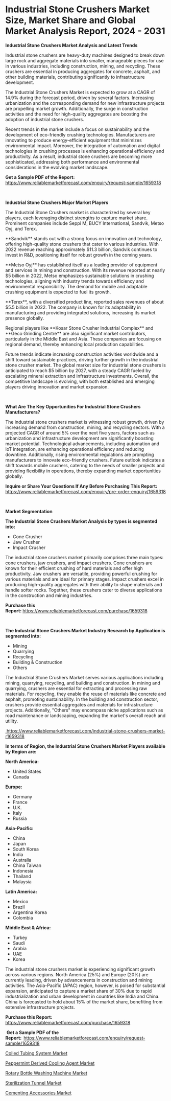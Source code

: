 <p><h1>Industrial Stone Crushers Market Size, Market Share and Global Market Analysis Report, 2024 - 2031</h1></p><p><strong>Industrial Stone Crushers Market Analysis and Latest Trends</strong></p>
<p><p>Industrial stone crushers are heavy-duty machines designed to break down large rock and aggregate materials into smaller, manageable pieces for use in various industries, including construction, mining, and recycling. These crushers are essential in producing aggregates for concrete, asphalt, and other building materials, contributing significantly to infrastructure development.</p><p>The Industrial Stone Crushers Market is expected to grow at a CAGR of 14.9% during the forecast period, driven by several factors. Increasing urbanization and the corresponding demand for new infrastructure projects are propelling market growth. Additionally, the surge in construction activities and the need for high-quality aggregates are boosting the adoption of industrial stone crushers.</p><p>Recent trends in the market include a focus on sustainability and the development of eco-friendly crushing technologies. Manufacturers are innovating to produce energy-efficient equipment that minimizes environmental impact. Moreover, the integration of automation and digital technologies in crushing processes is enhancing operational efficiency and productivity. As a result, industrial stone crushers are becoming more sophisticated, addressing both performance and environmental considerations in the evolving market landscape.</p></p>
<p><strong>Get a Sample PDF of the Report:&nbsp;</strong> <a href="https://www.reliablemarketforecast.com/enquiry/request-sample/1659318?utm_campaign=1129&utm_medium=2&utm_source=Github&utm_content=ia&utm_term=18112024&utm_id=industrial-stone-crushers">https://www.reliablemarketforecast.com/enquiry/request-sample/1659318</a></p>
<p>&nbsp;</p>
<p><strong>Industrial Stone Crushers Major Market Players</strong></p>
<p><p>The Industrial Stone Crushers market is characterized by several key players, each leveraging distinct strengths to capture market share. Prominent companies include Seppi M, BUCY International, Sandvik, Metso Oyj, and Terex.</p><p>**Sandvik** stands out with a strong focus on innovation and technology, offering high-quality stone crushers that cater to various industries. With 2022 revenue reaching approximately $11.3 billion, Sandvik continues to invest in R&D, positioning itself for robust growth in the coming years.</p><p>**Metso Oyj** has established itself as a leading provider of equipment and services in mining and construction. With its revenue reported at nearly $5 billion in 2022, Metso emphasizes sustainable solutions in crushing technologies, aligning with industry trends towards efficiency and environmental responsibility. The demand for mobile and adaptable crushing equipment is expected to fuel its growth.</p><p>**Terex**, with a diversified product line, reported sales revenues of about $5.5 billion in 2022. The company is known for its adaptability in manufacturing and providing integrated solutions, increasing its market presence globally.</p><p>Regional players like **Kosar Stone Crusher Industrial Complex** and **Geco Grinding Centre** are also significant market contributors, particularly in the Middle East and Asia. These companies are focusing on regional demand, thereby enhancing local production capabilities.</p><p>Future trends indicate increasing construction activities worldwide and a shift toward sustainable practices, driving further growth in the industrial stone crusher market. The global market size for industrial stone crushers is anticipated to reach $5 billion by 2027, with a steady CAGR fueled by escalating mineral extraction and infrastructure investments. Overall, the competitive landscape is evolving, with both established and emerging players driving innovation and market expansion.</p></p>
<p>&nbsp;</p>
<p><strong>What Are The Key Opportunities For Industrial Stone Crushers Manufacturers?</strong></p>
<p><p>The industrial stone crushers market is witnessing robust growth, driven by increasing demand from construction, mining, and recycling sectors. With a projected CAGR of around 5% over the next five years, factors such as urbanization and infrastructure development are significantly boosting market potential. Technological advancements, including automation and IoT integration, are enhancing operational efficiency and reducing downtime. Additionally, rising environmental regulations are prompting manufacturers to innovate eco-friendly crushers. Future outlook indicates a shift towards mobile crushers, catering to the needs of smaller projects and providing flexibility in operations, thereby expanding market opportunities globally.</p></p>
<p><strong>Inquire or Share Your Questions If Any Before Purchasing This Report:</strong> <a href="https://www.reliablemarketforecast.com/enquiry/pre-order-enquiry/1659318?utm_campaign=1129&utm_medium=2&utm_source=Github&utm_content=ia&utm_term=18112024&utm_id=industrial-stone-crushers">https://www.reliablemarketforecast.com/enquiry/pre-order-enquiry/1659318</a></p>
<p>&nbsp;</p>
<p><strong>Market Segmentation</strong></p>
<p><strong>The Industrial Stone Crushers Market Analysis by types is segmented into:</strong></p>
<p><ul><li>Cone Crusher</li><li>Jaw Crusher</li><li>Impact Crusher</li></ul></p>
<p><p>The industrial stone crushers market primarily comprises three main types: cone crushers, jaw crushers, and impact crushers. Cone crushers are known for their efficient crushing of hard materials and offer high productivity. Jaw crushers are versatile, providing powerful crushing for various materials and are ideal for primary stages. Impact crushers excel in producing high-quality aggregates with their ability to shape materials and handle softer rocks. Together, these crushers cater to diverse applications in the construction and mining industries.</p></p>
<p><strong>Purchase this Report:&nbsp;</strong><a href="https://www.reliablemarketforecast.com/purchase/1659318?utm_campaign=1129&utm_medium=2&utm_source=Github&utm_content=ia&utm_term=18112024&utm_id=industrial-stone-crushers">https://www.reliablemarketforecast.com/purchase/1659318</a></p>
<p>&nbsp;</p>
<p><strong>The Industrial Stone Crushers Market Industry Research by Application is segmented into:</strong></p>
<p><ul><li>Mining</li><li>Quarrying</li><li>Recycling</li><li>Building & Construction</li><li>Others</li></ul></p>
<p><p>The Industrial Stone Crushers Market serves various applications including mining, quarrying, recycling, and building and construction. In mining and quarrying, crushers are essential for extracting and processing raw materials. For recycling, they enable the reuse of materials like concrete and asphalt, promoting sustainability. In the building and construction sector, crushers provide essential aggregates and materials for infrastructure projects. Additionally, "Others" may encompass niche applications such as road maintenance or landscaping, expanding the market's overall reach and utility.</p></p>
<p><a href="https://www.reliablemarketforecast.com/industrial-stone-crushers-market-r1659318?utm_campaign=1129&utm_medium=2&utm_source=Github&utm_content=ia&utm_term=18112024&utm_id=industrial-stone-crushers">&nbsp;https://www.reliablemarketforecast.com/industrial-stone-crushers-market-r1659318</a></p>
<p><strong>In terms of Region, the Industrial Stone Crushers Market Players available by Region are:</strong></p>
<p>
    <p> <strong> North America: </strong>
        <ul>
            <li>United States</li>
            <li>Canada</li>
        </ul>
        </p> 
    <p> <strong> Europe: </strong>
        <ul>
            <li>Germany</li>
            <li>France</li>
            <li>U.K.</li>
            <li>Italy</li>
            <li>Russia</li>
        </ul>
        </p> 
    <p> <strong> Asia-Pacific: </strong>
        <ul>
            <li>China</li>
            <li>Japan</li>
            <li>South Korea</li>
            <li>India</li>
            <li>Australia</li>
            <li>China Taiwan</li>
            <li>Indonesia</li>
            <li>Thailand</li>
            <li>Malaysia</li>
        </ul>
        </p> 
    <p> <strong> Latin America: </strong>
        <ul>
            <li>Mexico</li>
            <li>Brazil</li>
            <li>Argentina Korea</li>
            <li>Colombia</li>
        </ul>
        </p> 
    <p> <strong> Middle East & Africa: </strong>
        <ul>
            <li>Turkey</li>
            <li>Saudi</li>
            <li>Arabia</li>
            <li>UAE</li>
            <li>Korea</li>
        </ul>
    </p>
    </p>
<p><p>The industrial stone crushers market is experiencing significant growth across various regions. North America (25%) and Europe (20%) are currently leading, driven by advancements in construction and mining activities. The Asia-Pacific (APAC) region, however, is poised for substantial expansion, anticipated to capture a market share of 30% due to rapid industrialization and urban development in countries like India and China. China is forecasted to hold about 15% of the market share, benefiting from extensive infrastructure projects.</p></p>
<p><strong>Purchase this Report: </strong><a href="https://www.reliablemarketforecast.com/purchase/1659318?utm_campaign=1129&utm_medium=2&utm_source=Github&utm_content=ia&utm_term=18112024&utm_id=industrial-stone-crushers">https://www.reliablemarketforecast.com/purchase/1659318</a></p>
<p>&nbsp;<strong>Get a Sample PDF of the Report:&nbsp;&nbsp;</strong><a href="https://www.reliablemarketforecast.com/enquiry/request-sample/1659318?utm_campaign=1129&utm_medium=2&utm_source=Github&utm_content=ia&utm_term=18112024&utm_id=industrial-stone-crushers">https://www.reliablemarketforecast.com/enquiry/request-sample/1659318</a></p>
<p><strong></strong></p>
<p><p><a href="https://www.linkedin.com/pulse/coiled-tubing-system-market-size-type-product-global-industry-aaqhe?utm_campaign=1129&utm_medium=2&utm_source=Github&utm_content=ia&utm_term=18112024&utm_id=industrial-stone-crushers">Coiled Tubing System Market</a></p><p><a href="https://github.com/GroverBarry/Market-Research-Report-List-7/blob/main/peppermint-derived-cooling-agent-market.md?utm_campaign=1129&utm_medium=2&utm_source=Github&utm_content=ia&utm_term=18112024&utm_id=industrial-stone-crushers">Peppermint Derived Cooling Agent Market</a></p><p><a href="https://issuu.com/reportprime-2/docs/rotary-bottle-washing-machine-marke_052862b775afcc?utm_campaign=1129&utm_medium=2&utm_source=Github&utm_content=ia&utm_term=18112024&utm_id=industrial-stone-crushers">Rotary Bottle Washing Machine Market</a></p><p><a href="https://issuu.com/reportprime-2/docs/sterilization-tunnel-market-size-20_a170746c508c14?utm_campaign=1129&utm_medium=2&utm_source=Github&utm_content=ia&utm_term=18112024&utm_id=industrial-stone-crushers">Sterilization Tunnel Market</a></p><p><a href="https://www.linkedin.com/pulse/top-trends-transforming-cementing-accessories-market-2024-5nnbe?utm_campaign=1129&utm_medium=2&utm_source=Github&utm_content=ia&utm_term=18112024&utm_id=industrial-stone-crushers">Cementing Accessories Market</a></p></p>